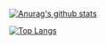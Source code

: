 [![Anurag's github stats](https://github-readme-stats.vercel.app/api?username=adolphJane&show_icons=true&theme=merko)](https://github.com/anuraghazra/github-readme-stats)


[![Top Langs](https://github-readme-stats.vercel.app/api/top-langs/?username=adolphJane)](https://github.com/anuraghazra/github-readme-stats)
